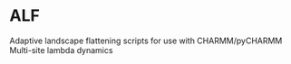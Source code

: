 # ALF
Adaptive landscape flattening scripts for use with CHARMM/pyCHARMM Multi-site lambda dynamics
